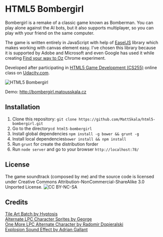 HTML5 Bombergirl
================

Bombergirl is a remake of a classic game known as Bomberman. You can play alone against the AI bots, but it also supports multiplayer, so you can play with your friend on the same computer.

The game is written entirely in JavaScript with help of [EaselJS](https://github.com/CreateJS/EaselJS) library which makes working with canvas element easy. I've chosen this library because it is supported by Adobe and Microsoft and even Google has used it while creating [Find your way to Oz](http://www.findyourwaytooz.com/) Chrome experiment.

Developed after participating in [HTML5 Game Development (CS255)](https://www.udacity.com/course/cs255) online class on [Udacity.com](http://udacity.com).

![HTML5 Bombergirl](http://matousskala.cz/files/bomberman_screen.png)

Demo: http://bombergirl.matousskala.cz

Installation
------------
1. Clone this repository: ```git clone https://github.com/MattSkala/html5-bombergirl.git```
2. Go to the directory```cd html5-bombergirl```
3. Install global dependencies ```npm install -g bower && grunt -g```
3. Install local  dependencies```bower install && npm install```
4. Run ```grunt``` for create the distribution forder
5. Run ```node server``` and go to your browser ```http://localhost:78/```

License
-------
The game soundtrack (composed by me) and the source code is licensed under Creative Commons Attribution-NonCommercial-ShareAlike 3.0 Unported License.
![CC BY-NC-SA](http://i.creativecommons.org/l/by-nc-sa/3.0/80x15.png)

Credits
-------
[Tile Art Batch by Hyptosis](http://www.newgrounds.com/art/view/hyptosis/tile-art-batch-1)<br>
[Alternate LPC Character Sprites by George](http://opengameart.org/content/alternate-lpc-character-sprites-george)<br>
[One More LPC Alternate Character by Radomir Dopieralski](http://opengameart.org/content/one-more-lpc-alternate-character)<br>
[Explosion Sound Effect by Adrian Gallant](http://www.flashkit.com/soundfx/Cartoon/Explosions/Explosio-Adrian_G-7936)